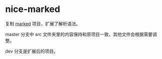 # nice-marked

复制 [marked](https://github.com/markedjs/marked) 项目，扩展了解析语法。

master 分支中 src 文件夹里的内容保持和原项目一致，其他文件会根据需要调整。

dev 分支是扩展后的项目。
